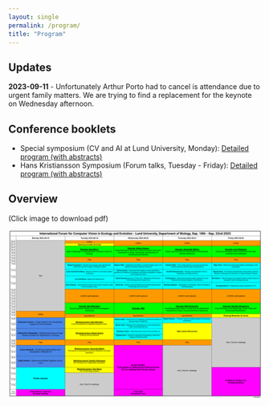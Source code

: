 ```yaml
---
layout: single
permalink: /program/
title: "Program"
---
```

## Updates

**2023-09-11** - Unfortunately Arthur Porto had to cancel is attendance due to urgent family matters. We are trying to find a replacement for the keynote on Wednesday afternoon. 

## Conference booklets

- Special symposium (CV and AI at Lund University, Monday): [Detailed program (with abstracts)](https://docs.google.com/document/d/1E2VXT3X1m7ipvn0JKpzyYadK38hf98LesM5RryDQriU/edit?usp=sharing)
- Hans Kristiansson Symposium (Forum talks, Tuesday - Friday): [Detailed program (with abstracts)](https://docs.google.com/document/d/1LPqduaWjvVbqU8B-egflHXWIVaVLtnDshYe9R9gRIJc/edit?usp=sharing)

## Overview 

(Click image to download pdf)

<a href="/assets/files/CV-Forum_Program_v2.pdf">
    <img src="/assets/images/thumbs/program-v2.png" alt="CV Forum program, v2 (2023-09-11)">
</a>


